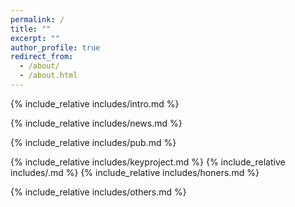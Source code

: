 ```yaml
---
permalink: /
title: ""
excerpt: ""
author_profile: true
redirect_from: 
  - /about/
  - /about.html
---
```


<span class='anchor' id='about-me'></span>
{% include_relative includes/intro.md %}


{% include_relative includes/news.md %}

{% include_relative includes/pub.md %}

{% include_relative includes/keyproject.md %}
{% include_relative includes/.md %}
{% include_relative includes/honers.md %}

{% include_relative includes/others.md %}



